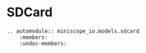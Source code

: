 # SDCard

```{eval-rst}
.. automodule:: miniscope_io.models.sdcard
    :members:
    :undoc-members:
```